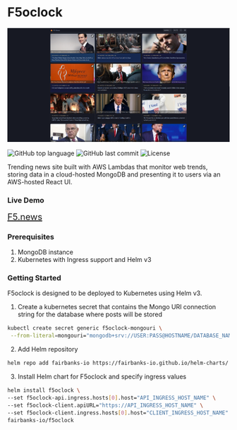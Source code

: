 # F5oclock

<img src="f5oclock.png">

<!-- ![GitHub Workflow Status](<https://img.shields.io/github/workflow/status/fairbanks-io/f5oclock/.github/workflows/Client%20-%20Release?label=Client%20Build>)
![GitHub Workflow Status](<https://img.shields.io/github/workflow/status/fairbanks-io/f5oclock/.github/workflows/API%20-%20Release?label=API%20Build>)
![GitHub Workflow Status](<https://img.shields.io/github/workflow/status/fairbanks-io/f5oclock/.github/workflows/Scraper%20-%20Release?label=Scraper%20Build>) -->
<!-- ![Lines of code](https://img.shields.io/tokei/lines/github/fairbanks-io/f5oclock) -->
![GitHub top language](https://img.shields.io/github/languages/top/fairbanks-io/f5oclock.svg)
![GitHub last commit](https://img.shields.io/github/last-commit/fairbanks-io/f5oclock.svg)
![License](https://img.shields.io/github/license/fairbanks-io/f5oclock.svg?style=flat)

Trending news site built with AWS Lambdas that monitor web trends, storing data in a cloud-hosted MongoDB and presenting it to users via an AWS-hosted React UI.

### Live Demo

<span style="font-size: 20px;">
    <a href="https://f5.news">F5.news</a>
</span>

### Prerequisites

1. MongoDB instance
3. Kubernetes with Ingress support and Helm v3

### Getting Started

F5oclock is designed to be deployed to Kubernetes using Helm v3.

1. Create a kubernetes secret that contains the Mongo URI connection string for the database where posts will be stored
```sh
kubectl create secret generic f5oclock-mongouri \
 --from-literal=mongouri="mongodb+srv://USER:PASS@HOSTNAME/DATABASE_NAME?retryWrites=true&w=majority"
```

2. Add Helm repository
```sh
helm repo add fairbanks-io https://fairbanks-io.github.io/helm-charts/
```

3. Install Helm chart for F5oclock and specify ingress values
```sh
helm install f5oclock \
--set f5oclock-api.ingress.hosts[0].host="API_INGRESS_HOST_NAME" \
--set f5oclock-client.apiURL="https://API_INGRESS_HOST_NAME" \
--set f5oclock-client.ingress.hosts[0].host="CLIENT_INGRESS_HOST_NAME" \
fairbanks-io/f5oclock
```